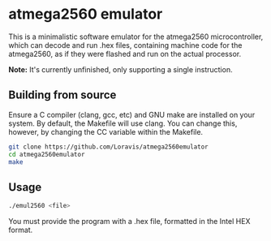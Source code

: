 # atmega2560 emulator

This is a minimalistic software emulator for the atmega2560 microcontroller, which can decode and run .hex files, containing machine code for the atmega2560, as if they were flashed and run on the actual processor.

**Note:** It's currently unfinished, only supporting a single instruction.

## Building from source
Ensure a C compiler (clang, gcc, etc) and GNU make are installed on your system. 
By default, the Makefile will use clang. You can change this, however, by changing the CC variable within the Makefile.
```sh
git clone https://github.com/Loravis/atmega2560emulator
cd atmega2560emulator
make
```

## Usage
```sh
./emul2560 <file>
```

You must provide the program with a .hex file, formatted in the Intel HEX format.